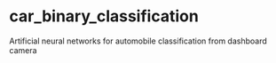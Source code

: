 # car_binary_classification
Artificial neural networks for automobile classification from dashboard camera
